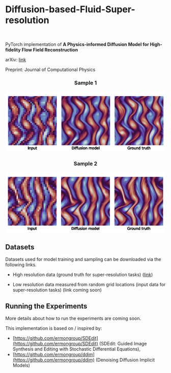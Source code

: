 # Diffusion-based-Fluid-Super-resolution
<br>

PyTorch implementation of **A Physics-informed Diffusion Model for High-fidelity Flow Field Reconstruction** 

<div>
<p>arXiv: <a href="https://arxiv.org/abs/2211.14680">link</a></p>
<p>Preprint: Journal of Computational Physics</p>
</div>

<div style style=”line-height: 25%” align="center">
<h3>Sample 1</h3>
<img src="https://github.com/BaratiLab/Diffusion-based-Fluid-Super-resolution/blob/main_v1/images/reconstruction_sample_01.gif">
<h3>Sample 2</h3>
<img src="https://github.com/BaratiLab/Diffusion-based-Fluid-Super-resolution/blob/main_v1/images/reconstruction_sample_02.gif">
</div>


## Datasets
Datasets used for model training and sampling can be downloaded via the following links.

- High resolution data (ground truth for super-resolution tasks) (<a href="https://figshare.com/ndownloader/files/39181919">link</a>)

- Low resolution data measured from random grid locations (input data for super-resolution tasks) (link coming soon)


## Running the Experiments
More details about how to run the experiments are coming soon.



This implementation is based on / inspired by:

- [https://github.com/ermongroup/SDEdit](https://github.com/ermongroup/SDEdit) (SDEdit: Guided Image Synthesis and Editing with Stochastic Differential Equations), 
- [https://github.com/ermongroup/ddim](https://github.com/ermongroup/ddim) (Denoising Diffusion Implicit Models)
